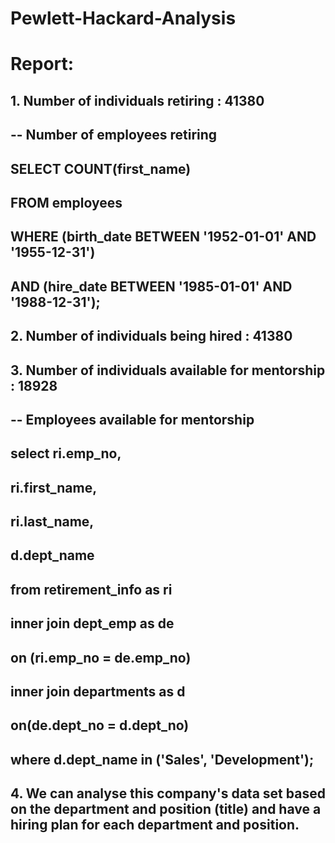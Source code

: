 # Pewlett-Hackard-Analysis

# Report:


## 1. Number of individuals retiring :  41380
## -- Number of employees retiring
## SELECT COUNT(first_name)
## FROM employees
## WHERE (birth_date BETWEEN '1952-01-01' AND '1955-12-31')
## AND (hire_date BETWEEN '1985-01-01' AND '1988-12-31');

## 2. Number of individuals being hired : 41380
## 3. Number of individuals available for mentorship : 18928
## -- Employees available for mentorship
## select ri.emp_no,
## ri.first_name,
## ri.last_name,
## d.dept_name
## from retirement_info as ri
## inner join dept_emp as de
## on (ri.emp_no = de.emp_no)
## inner join departments as d
## on(de.dept_no = d.dept_no)
## where d.dept_name in ('Sales', 'Development');

## 4. We can analyse this company's data set based on the department and position  (title) and have a hiring plan for each department and position.
